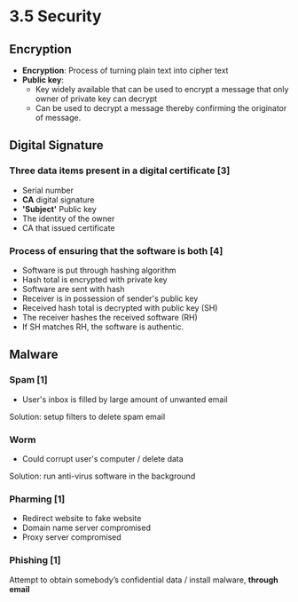 # 3.5 Security

Encryption
----------

- **Encryption**: Process of turning plain text into cipher text
- **Public key**:
  - Key widely available that can be used to encrypt a message that only owner of private key can decrypt
  - Can be used to decrypt a message thereby confirming the originator of message.

Digital Signature
-----------------

### Three data items present in a digital certificate \[3\]
- Serial number
- **CA** digital signature
- **'Subject'** Public key
- The identity of the owner
- CA that issued certificate

### Process of ensuring that the software is both \[4\]
- Software is put through hashing algorithm
- Hash total is encrypted with private key
- Software are sent with hash
- Receiver is in possession of sender's public key
- Received hash total is decrypted with public key (SH)
- The receiver hashes the received software (RH)
- If SH matches RH, the software is authentic.

Malware
-------

### Spam \[1\]
- User's inbox is filled by large amount of unwanted email

Solution: setup filters to delete spam email

### Worm
- Could corrupt user's computer / delete data

Solution: run anti-virus software in the background

### Pharming \[1\]
- Redirect website to fake website
- Domain name server compromised
- Proxy server compromised

### Phishing \[1\]
Attempt to obtain somebody’s confidential data / install
malware, **through email**